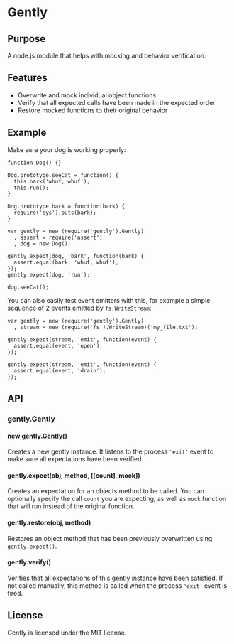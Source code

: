 # Gently

## Purpose

A node.js module that helps with mocking and behavior verification.

## Features

* Overwrite and mock individual object functions
* Verify that all expected calls have been made in the expected order
* Restore mocked functions to their original behavior

## Example

Make sure your dog is working properly:

    function Dog() {}

    Dog.prototype.seeCat = function() {
      this.bark('whuf, whuf');
      this.run();
    }

    Dog.prototype.bark = function(bark) {
      require('sys').puts(bark);
    }

    var gently = new (require('gently').Gently)
      , assert = require('assert')
      , dog = new Dog();

    gently.expect(dog, 'bark', function(bark) {
      assert.equal(bark, 'whuf, whuf');
    });
    gently.expect(dog, 'run');

    dog.seeCat();

You can also easily test event emitters with this, for example a simple sequence of 2 events emitted by `fs.WriteStream`:

    var gently = new (require('gently').Gently)
      , stream = new (require('fs').WriteStream)('my_file.txt');

    gently.expect(stream, 'emit', function(event) {
      assert.equal(event, 'open');
    });

    gently.expect(stream, 'emit', function(event) {
      assert.equal(event, 'drain');
    });

## API

### gently.Gently

#### new gently.Gently()

Creates a new gently instance. It listens to the process `'exit'` event to make sure all expectations have been verified.

#### gently.expect(obj, method, [[count], mock])

Creates an expectation for an objects method to be called. You can optionally specify the call `count` you are expecting, as well as `mock` function that will run instead of the original function.

#### gently.restore(obj, method)

Restores an object method that has been previously overwritten using `gently.expect()`.

#### gently.verify()

Verifies that all expectations of this gently instance have been satisfied. If not called manually, this method is called when the process `'exit'` event is fired.

## License

Gently is licensed under the MIT license.